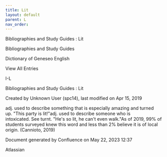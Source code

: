 ```yaml
---
title: Lit
layout: default
parent: L
nav_order:
---
```


Bibliographies and Study Guides : Lit

Bibliographies and Study Guides

Dictionary of Geneseo English

View All Entries

I-L

Bibliographies and Study Guides : Lit

Created by  Unknown User (spc14), last modified on Apr 15, 2019

adj. used to describe something that is especially amazing and turned up. &quot;This party is lit!&quot;adj. used to describe someone who is intoxicated. See turnt. &quot;He's so lit, he can't even walk.&quot;As of 2019, 99% of students surveyed knew this word and less than 2% believe it is of local origin. (Cannioto, 2019)

Document generated by Confluence on May 22, 2023 12:37

Atlassian
